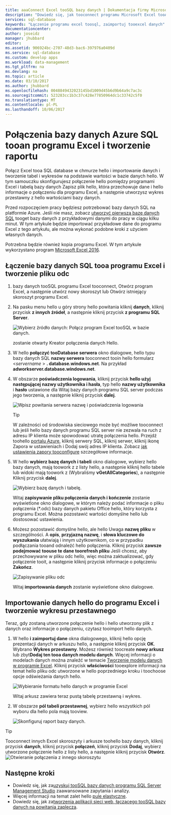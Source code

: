 ```yaml
---
title: aaaConnect Excel tooSQL bazy danych | Dokumentacja firmy Microsoft
description: "Dowiedz się, jak tooconnect programu Microsoft Excel tooAzure SQL bazy danych w chmurze hello. Importowanie danych do programu Excel, raportowanie i eksploracja danych."
services: sql-database
keywords: "Łączenie programu excel toosql, zaimportuj tooexcel danych"
documentationcenter: 
author: joseidz
manager: jhubbard
editor: 
ms.assetid: 906924bc-2707-48d3-bac6-397976a0409d
ms.service: sql-database
ms.custom: develop apps
ms.workload: data-management
ms.tgt_pltfrm: na
ms.devlang: na
ms.topic: article
ms.date: 03/10/2017
ms.author: jhubbard
ms.openlocfilehash: 0048849432023145bd1009d45b6d9b64a9c7ac3c
ms.sourcegitcommit: 523283cc1b3c37c428e77850964dc1c33742c5f0
ms.translationtype: MT
ms.contentlocale: pl-PL
ms.lasthandoff: 10/06/2017
---
```

# <a name="connect-excel-tooan-azure-sql-database-and-create-a-report"></a>Połączenia bazy danych Azure SQL tooan programu Excel i tworzenie raportu

Połącz Excel tooa SQL database w chmurze hello i importowanie danych i tworzenie tabel i wykresów na podstawie wartości w bazie danych hello. W tym samouczku skonfigurujesz połączenie hello pomiędzy programami Excel i tabelą bazy danych Zapisz plik hello, która przechowuje dane i hello informacje o połączeniu dla programu Excel, a następnie utworzysz wykres przestawny z hello wartościami bazy danych.

Przed rozpoczęciem pracy będziesz potrzebować bazy danych SQL na platformie Azure. Jeśli nie masz, zobacz [utworzyć pierwszą bazę danych SQL](sql-database-get-started-portal.md) tooget bazy danych z przykładowymi danymi do pracy w ciągu kilku minut. W tym artykule będzie importować przykładowe dane do programu Excel z tego artykułu, ale można wykonać podobne kroki z użyciem własnych danych.

Potrzebna będzie również kopia programu Excel. W tym artykule wykorzystano program [Microsoft Excel 2016](https://products.office.com/).

## <a name="connect-excel-tooa-sql-database-and-create-an-odc-file"></a>Łączenie bazy danych SQL tooa programu Excel i tworzenie pliku odc
1. bazy danych tooSQL programu Excel tooconnect, Otwórz program Excel, a następnie utwórz nowy skoroszyt lub Otwórz istniejący skoroszyt programu Excel.
2. Na pasku menu hello u góry strony hello powitania kliknij **danych**, kliknij przycisk **z innych źródeł**, a następnie kliknij przycisk **z programu SQL Server**.
   
   ![Wybierz źródło danych: Połącz program Excel tooSQL w bazie danych.](./media/sql-database-connect-excel/excel_data_source.png)
   
   zostanie otwarty Kreator połączenia danych Hello.
3. W hello **połączyć tooDatabase serwera** okno dialogowe, hello typu bazy danych SQL **nazwy serwera** tooconnect tooin hello formularz <*servername* > **. database.windows.net**. Na przykład **adworkserver.database.windows.net**.
4. W obszarze **poświadczenia logowania**, kliknij przycisk **hello użyj następującej nazwy użytkownika i hasła**, typ hello **nazwy użytkownika** i **hasło** ustawione dla Witaj bazy danych programu SQL server podczas jego tworzenia, a następnie kliknij przycisk **dalej**.
   
   ![Wpisz powitania serwera nazwę i poświadczenia logowania](./media/sql-database-connect-excel/connect-to-server.png)
   
   > [!TIP]
   > W zależności od środowiska sieciowego może być możliwe tooconnect lub jeśli hello bazy danych programu SQL server nie zezwala na ruch z adresu IP klienta może spowodować utratę połączenia hello. Przejdź toohello [portalu Azure](https://portal.azure.com/), kliknij serwery SQL, kliknij serwer, kliknij ikonę Zapora w ustawieniach i Dodaj swój adres IP klienta. Zobacz [jak ustawienia zapory tooconfigure](sql-database-configure-firewall-settings.md) szczegółowe informacje.
   > 
   > 
5. W hello **wybierz bazę danych i tabeli** okno dialogowe, wybierz hello bazy danych, mają toowork z z listy hello, a następnie kliknij hello tabele lub widoki mają toowork z (Wybraliśmy **vGetAllCategories**), a następnie Kliknij przycisk **dalej**.
   
    ![Wybierz bazę danych i tabelę.](./media/sql-database-connect-excel/select-database-and-table.png)
   
    Witaj **zapisywanie pliku połączenia danych i kończenie** zostanie wyświetlone okno dialogowe, w którym należy podać informacje o pliku połączenia (*.odc) bazy danych pakietu Office hello, który korzysta z programu Excel. Można pozostawić wartości domyślne hello lub dostosować ustawienia.
6. Możesz pozostawić domyślne hello, ale hello Uwaga **nazwę pliku** w szczególności. A **opis**, **przyjazną nazwę**, i **słowa kluczowe do wyszukania** ułatwiają i innym użytkownikom, co w przypadku podłączania tooand odnaleźć hello połączenia. Kliknij przycisk **zawsze podejmować toouse te dane toorefresh pliku** Jeśli chcesz, aby przechowywane w pliku odc hello, więc można zaktualizować, gdy połączenie tooit, a następnie kliknij przycisk informacje o połączeniu **Zakończ**.
   
    ![Zapisywanie pliku odc](./media/sql-database-connect-excel/save-odc-file.png)
   
    Witaj **importowania danych** zostanie wyświetlone okno dialogowe.

## <a name="import-hello-data-into-excel-and-create-a-pivot-chart"></a>Importowanie danych hello do programu Excel i tworzenie wykresu przestawnego
Teraz, gdy zostaną utworzone połączenie hello i hello utworzony plik z danych oraz informacje o połączeniu, czytasz tooimport hello danych.

1. W hello **i zaimportuj dane** okna dialogowego, kliknij hello opcję prezentacji danych w arkuszu hello, a następnie kliknij przycisk **OK**. Wybrano **Wykres przestawny**. Możesz również toocreate **nowy arkusz** lub zbyt**Dodaj ten tooa danych modelu danych**. Więcej informacji o modelach danych można znaleźć w temacie [Tworzenie modelu danych w programie Excel](https://support.office.com/article/Create-a-Data-Model-in-Excel-87E7A54C-87DC-488E-9410-5C75DBCB0F7B). Kliknij przycisk **właściwości** tooexplore informacji na temat hello pliku odc utworzone w hello poprzedniego kroku i toochoose opcje odświeżania danych hello.
   
    ![Wybieranie formatu hello danych w programie Excel](./media/sql-database-connect-excel/import-data.png)
   
    Witaj arkusz zawiera teraz pustą tabelę przestawną i wykres.
2. W obszarze **pól tabeli przestawnej**, wybierz hello wszystkich pól wyboru dla hello pola mają tooview.
   
    ![Skonfiguruj raport bazy danych.](./media/sql-database-connect-excel/power-pivot-results.png)

> [!TIP]
> Tooconnect innych Excel skoroszyty i arkusze toohello bazy danych, kliknij przycisk **danych**, kliknij przycisk **połączeń**, kliknij przycisk **Dodaj**, wybierz utworzone połączenie hello z listy hello, a następnie kliknij przycisk **Otwórz**.
> ![Otwieranie połączenia z innego skoroszytu](./media/sql-database-connect-excel/open-from-another-workbook.png)
> 
> 

## <a name="next-steps"></a>Następne kroki
* Dowiedz się, jak za[uzyskuj tooSQL bazy danych programu SQL Server Management Studio](sql-database-connect-query-ssms.md) zaawansowane zapytania i analizy.
* Więcej informacji na temat zalet hello [pule elastyczne](sql-database-elastic-pool.md).
* Dowiedz się, jak za[tworzenia aplikacji sieci web, łączącego tooSQL bazy danych na powitania zaplecza](../app-service-web/web-sites-dotnet-deploy-aspnet-mvc-app-membership-oauth-sql-database.md).

